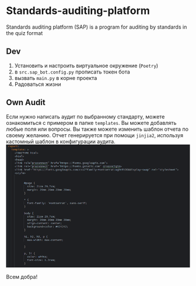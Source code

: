 # Standards-auditing-platform
Standards auditing platform (SAP) is a program for auditing by standards in the quiz format



## Dev

1. Установить и настроить виртуальное окружение (`Poetry`)
2. в `src.sap_bot.config.py` прописать токен бота
3. вызвать `main.py` в корне проекта
4. Радоваться жизни


## Own Audit

Если нужно написать аудит по выбранному стандарту, можете ознакомиться с примером в папке `templates`. Вы можете добавлять любые поля или вопросы. Вы также можете изменить шаблон отчета по своему желанию. Отчет генерируется при помощи `jinjia2`, используя кастомный шаблон в конфигурации аудита.
![config report template.png](public%2Fconfig%20report%20template.png)


Всем добра!